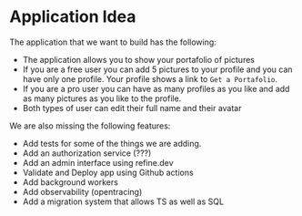 # Application Idea

The application that we want to build has the following:
- The application allows you to show your portafolio of pictures
- If you are a free user you can add 5 pictures to your profile and you can have only one profile. Your profile shows a link to `Get a Portafolio`.
- If you are a pro user you can have as many profiles as you like and add as many pictures as you like to the profile.
- Both types of user can edit their full name and their avatar

We are also missing the following features:
- Add tests for some of the things we are adding.
- Add an authorization service (???)
- Add an admin interface using refine.dev
- Validate and Deploy app using Github actions
- Add background workers
- Add observability (opentracing)
- Add a migration system that allows TS as well as SQL
